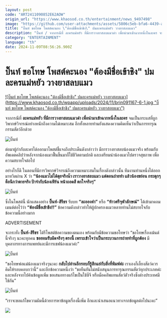 ```yaml
---
layout: post
code: "ART2411090852E62AOW"
origin_url: "https://www.khaosod.co.th/entertainment/news_9497498"
image: "https://github.com/user-attachments/assets/5806c5eb-bfa6-4439-ab39-0821735fa825"
title: "บิ๊นท์ ขอโทษ โพสต์คะนอง \"ต้องมีชื่อเข้าชิง\" ปมละครแม่หยัว วางยาสลบแมว"
description: "บิ๊นท์ / จากกรณีที่ ละครแม่หยัว ที่มีการวางยาสลบแมวดำ เพื่อนำมาเข้าฉากหนึ่งในละคร จนเป็นกระแสที่ถูกวิพากษ์วิจารณ์อย่างหนักถึงความไม่เหมาะสม"
category: "ENTERTAINMENT"
language: "th"
date: 2024-11-09T08:56:26.900Z
---
```


# บิ๊นท์ ขอโทษ โพสต์คะนอง "ต้องมีชื่อเข้าชิง" ปมละครแม่หยัว วางยาสลบแมว

[![บิ๊นท์ ขอโทษ โพสต์คะนอง "ต้องมีชื่อเข้าชิง" ปมละครแม่หยัว วางยาสลบแมว](https://www.khaosod.co.th/wpapp/uploads/2024/11/brin091167-6-1.jpg "บิ๊นท์ ขอโทษ โพสต์คะนอง "ต้องมีชื่อเข้าชิง" ปมละครแม่หยัว วางยาสลบแมว")](https://www.khaosod.co.th/wpapp/uploads/2024/11/brin091167-6-1.jpg)

จากกรณีที่ **ละครแม่หยัว ที่มีการวางยาสลบแมวดำ เพื่อนำมาเข้าฉากหนึ่งในละคร** จนเป็นกระแสที่ถูกวิพากษ์วิจารณ์อย่างหนักถึงความไม่เหมาะสม อีกทั้งหลายท่านยังแสดงความคิดเห็นว่าเป็นการทารุณกรรมสัตว์อีกด้วย

![บิ๊นท์](https://www.khaosod.co.th/wpapp/uploads/2024/11/brin091167-3.jpg)

ต่อมาผู้กำกับละครได้ออกมาโพสต์ชี้แจงถึงประเด็นดังกล่าวว่า มีการวางยาสลบน้องแมวจริง พร้อมกับอัพเดตคลิปว่าหลังจากน้องแมวฟื้นขึ้นมาก็ใช้ชีวิตตามปกติ และเตรียมนำน้องแมวไปตรวจสุขภาพ เพื่อความสบายใจต่อไป

อย่างไรก็ดี ในตอนที่มีการวิพากษ์วิจารณ์ถึงความเหมาะสมในเรื่องดังกล่าวนั้น ทีมงานท่านหนึ่งได้ออกมาทวิตผ่าน X ว่า **“น้องแมวไม่ได้ตุยจริงน๊า เราวางยาสลบแมว แต่ตอนถ่ายทำ แล้วน้องขย่อน กระตุกๆ คือนึกว่าตายจริง ป้าจ๋ากับน้องเฟิร์น หน้าถอดสี ตกใจจริงๆ”**

![บิ๊นท์](https://www.khaosod.co.th/wpapp/uploads/2024/11/brin091167-1.jpg)

ซึ่งในโพสต์นี้ นักแสดงอย่าง **บิ๊นท์-สิรีธร** รับบท **“ละอองคำ”** หรือ **“ท้าวศรีจุฬาลักษณ์”** ได้เข้ามาคอมเมนต์ต่อไว้ว่า **“ต้องมีชื่อเข้าชิง!!”** ข้อความดังกล่าวทำให้ผู้ปกครองแมวหลายท่านไม่สบายใจกับข้อความนี้อย่างมาก

ADVERTISEMENT

จะกระทั่ง **บิ๊นท์-สิรีธร** ได้รีโพสต์ข้อความของตนเอง พร้อมกับมีข้อความขอโทษว่า “ขอโทษเรื่องเม้นต์นี้จริงๆ นะคะทุกคน **ขอยอมรับผิดจริงๆ ตรงนี้ เพราะเข้าใจว่าเป็นกระบวนการถ่ายทำที่ถูกต้อง** มีบุคลากรทางการแพทย์และมีการเชฟน้องแมวค่ะ”

![บิ๊นท์](https://www.khaosod.co.th/wpapp/uploads/2024/11/brin091167-8.jpg)

“ขอโทษพ่อแม่น้องแมวจริงๆนะคะ **กลับไปอ่านอีกรอบก็รู้สึกแย่กับสิ่งที่พิมพ์ค่ะ** เราเองก็เลี้ยงสัตว์ควรคิดให้รอบคอบกว่านี้” และอีกข้อความหนึ่งว่า “ขอยืนยันไม่สนับสนุนการทารุณกรรมสัตว์ทุกประเภทค่ะ และหลังจากไปค้นข้อมูลเพิ่ม ขอเสนอทางแก้ไขเป็นใช้ซีจี หรือม็อคอัพแทนสัตว์ตัวจริงซึ่งต่างประเทศมีใช้กัน”

![บิ๊นท์](https://www.khaosod.co.th/wpapp/uploads/2024/11/brin091167-9.jpg)

“เราจะขอแก้ไขความผิดนี้ด้วยการหาข้อมูลเรื่องนี้เพิ่ม อีกและนำเสนอแนวทางจากข้อมูลต่อไปนะคะ”

![](https://www.khaosod.co.th/wpapp/uploads/2024/11/brin091167-2.jpg)
